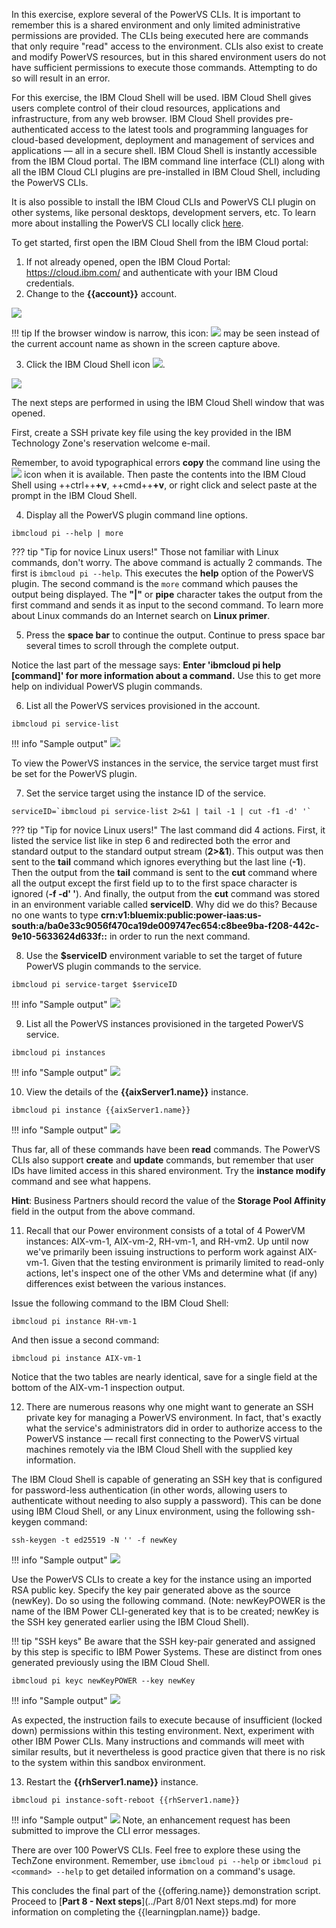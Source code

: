 In this exercise, explore several of the PowerVS CLIs. It is important to remember this is a shared environment and only limited administrative permissions are provided. The CLIs being executed here are commands that only require "read" access to the environment. CLIs also exist to create and modify PowerVS resources, but in this shared environment users do not have sufficient permissions to execute those commands. Attempting to do so will result in an error.

For this exercise, the IBM Cloud Shell will be used. IBM Cloud Shell gives users complete control of their cloud resources, applications and infrastructure, from any web browser. IBM Cloud Shell provides pre-authenticated access to the latest tools and programming languages for cloud-based development, deployment and management of services and applications — all in a secure shell. IBM Cloud Shell is instantly accessible from the IBM Cloud portal. The IBM command line interface (CLI) along with all the IBM Cloud CLI plugins are pre-installed in IBM Cloud Shell, including the PowerVS CLIs.

It is also possible to install the IBM Cloud CLIs and PowerVS CLI plugin on other systems, like personal desktops, development servers, etc. To learn more about installing the PowerVS CLI locally click <a href="https://cloud.ibm.com/docs/power-iaas-cli-plugin?topic=power-iaas-cli-plugin-power-iaas-cli-reference" target="_blank">here</a>.

To get started, first open the IBM Cloud Shell from the IBM Cloud portal:

1. If not already opened, open the IBM Cloud Portal: <a href="https://cloud.ibm.com/" target="_blank">https://cloud.ibm.com/</a> and authenticate with your IBM Cloud credentials.
2. Change to the **{{account}}** account.

![](_attachments/SwitchAccounts-final.gif)

!!! tip
    If the browser window is narrow, this icon: ![](_attachments/SwitchAccountsIcon.png) may be seen instead of the current account name as shown in the screen capture above.

3. Click the IBM Cloud Shell icon ![](_attachments/CloudShellIcon.png).

![](_attachments/StartCloudShell.png)

The next steps are performed in using the IBM Cloud Shell window that was opened.

First, create a SSH private key file using the key provided in the IBM Technology Zone's reservation welcome e-mail.

Remember, to avoid typographical errors **copy** the command line using the ![](_attachments/CopyToClipboard.png) icon when it is available. Then paste the contents into the IBM Cloud Shell using ++ctrl++**+v**, ++cmd++**+v**, or right click and select paste at the prompt in the IBM Cloud Shell.

4. Display all the PowerVS plugin command line options.

```
ibmcloud pi --help | more
```
??? tip "Tip for novice Linux users!"
    Those not familiar with Linux commands, don't worry. The above command is actually 2 commands. The first is ```ibmcloud pi --help```. This executes the **help** option of the PowerVS plugin. The second command is the ```more``` command which pauses the output being displayed. The **"|"** or **pipe** character takes the output from the first command and sends it as input to the second command. To learn more about Linux commands do an Internet search on **Linux primer**.

5. Press the **space bar** to continue the output. Continue to press space bar several times to scroll through the complete output.

Notice the last part of the message says: **Enter 'ibmcloud pi help [command]' for more information about a command.** Use this to get more help on individual PowerVS plugin commands.

6. List all the PowerVS services provisioned in the account.

```
ibmcloud pi service-list
```

!!! info "Sample output"
    ![](_attachments/service-list.png)

To view the PowerVS instances in the service, the service target must first be set for the PowerVS plugin.

7. Set the service target using the instance ID of the service.

```
serviceID=`ibmcloud pi service-list 2>&1 | tail -1 | cut -f1 -d' '`
```

??? tip "Tip for novice Linux users!"
    The last command did 4 actions. First, it listed the service list like in step 6 and redirected both the error and standard output to the standard output stream (**2>&1**). This output was then sent to the **tail** command which ignores everything but the last line (**-1**). Then the output from the **tail** command is sent to the **cut** command where all the output except the first field up to to the first space character is ignored (**-f -d' '**). And finally, the output from the **cut** command was stored in an environment variable called **serviceID**. Why did we do this? Because no one wants to type **crn:v1:bluemix:public:power-iaas:us-south:a/ba0e33c9056f470ca19de009747ec654:c8bee9ba-f208-442c-9e10-5633624d633f::** in order to run the next command.

8. Use the **$serviceID** environment variable to set the target of future PowerVS plugin commands to the service.

```
ibmcloud pi service-target $serviceID
```

!!! info "Sample output"
    ![](_attachments/service-target.png)

9. List all the PowerVS instances provisioned in the targeted PowerVS service.

```
ibmcloud pi instances
```

!!! info "Sample output"
    ![](_attachments/instances.png)

10. View the details of the **{{aixServer1.name}}** instance.

```
ibmcloud pi instance {{aixServer1.name}}
```

!!! info "Sample output"
    ![](_attachments/part7_step10.png)

Thus far, all of these commands have been **read** commands. The PowerVS CLIs also support **create** and **update** commands, but remember that user IDs have limited access in this shared environment. Try the **instance modify** command and see what happens.

**Hint**: Business Partners should record the value of the **Storage Pool Affinity** field in the output from the above command.


11. Recall that our Power environment consists of a total of 4 PowerVM instances: AIX-vm-1, AIX-vm-2, RH-vm-1, and RH-vm2. Up until now we've primarily been issuing instructions to perform work against AIX-vm-1. Given that the testing environment is primarily limited to read-only actions, let's inspect one of the other VMs and determine what (if any) differences exist between the various instances.

Issue the following command to the IBM Cloud Shell:
```
ibmcloud pi instance RH-vm-1
```

And then issue a second command:
```
ibmcloud pi instance AIX-vm-1
```

Notice that the two tables are nearly identical, save for a single field at the bottom of the AIX-vm-1 inspection output.

12. There are numerous reasons why one might want to generate an SSH private key for managing a PowerVS environment. In fact, that's exactly what the service's administrators did in order to authorize access to the PowerVS instance — recall first connecting to the PowerVS virtual machines remotely via the IBM Cloud Shell with the supplied key information.

The IBM Cloud Shell is capable of generating an SSH key that is configured for password-less authentication (in other words, allowing users to authenticate without needing to also supply a password). This can be done using IBM Cloud Shell, or any Linux environment, using the following ssh-keygen command:

```
ssh-keygen -t ed25519 -N '' -f newKey
```

!!! info "Sample output"
    ![](_attachments/part7_step12.png)

Use the PowerVS CLIs to create a key for the instance using an imported RSA public key. Specify the key pair generated above as the source (newKey). Do so using the following command. (Note: newKeyPOWER is the name of the IBM Power CLI-generated key that is to be created; newKey is the SSH key generated earlier using the IBM Cloud Shell).

!!! tip "SSH keys"
    Be aware that the SSH key-pair generated and assigned by this step is specific to IBM Power Systems. These are distinct from ones generated previously using the IBM Cloud Shell.

```
ibmcloud pi keyc newKeyPOWER --key newKey
```

!!! info "Sample output"
    ![](_attachments/part7_step12b.png)

As expected, the instruction fails to execute because of insufficient (locked down) permissions within this testing environment. Next, experiment with other IBM Power CLIs. Many instructions and commands will meet with similar results, but it nevertheless is good practice given that there is no risk to the system within this sandbox environment.


13. Restart the **{{rhServer1.name}}** instance.

```
ibmcloud pi instance-soft-reboot {{rhServer1.name}}
```

!!! info "Sample output"
    ![](_attachments/instance-soft-reboot.png)
    Note, an enhancement request has been submitted to improve the CLI error messages.

There are over 100 PowerVS CLIs. Feel free to explore these using the TechZone environment. Remember, use ```ibmcloud pi --help``` or ```ibmcloud pi <command> --help``` to get detailed information on a command's usage.

This concludes the final part of the {{offering.name}} demonstration script. Proceed to [**Part 8 - Next steps**](../Part 8/01 Next steps.md) for more information on completing the {{learningplan.name}} badge.
